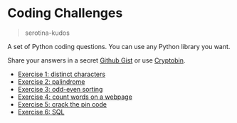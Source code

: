 # Coding Challenges
> serotina-kudos

A set of Python coding questions. You can use any Python library you want.

Share your answers in a secret [Github Gist](https://gist.github.com/) or use [Cryptobin](https://cryptobin.co/).

- [Exercise 1: distinct characters](./exercise_1.md)
- [Exercise 2: palindrome](./exercise_2.md)
- [Exercise 3: odd-even sorting](./exercise_3.md)
- [Exercise 4: count words on a webpage](./exercise_4.md)
- [Exercise 5: crack the pin code](./exercise_5.md)
- [Exercise 6: SQL](./exercise_6.md)
